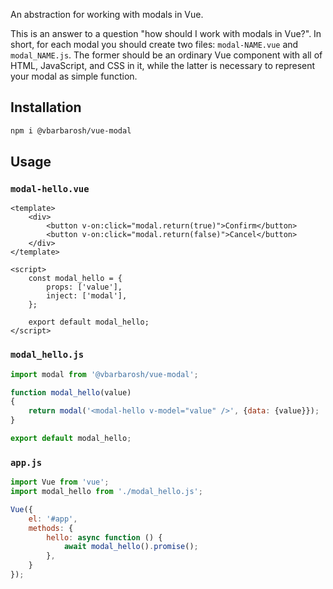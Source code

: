 An abstraction for working with modals in Vue.

This is an answer to a question "how should I work with modals in Vue?".
In short, for each modal you should create two files: `modal-NAME.vue`
and `modal_NAME.js`. The former should be an ordinary Vue component
with all of HTML, JavaScript, and CSS in it, while the latter is
necessary to represent your modal as simple function.

## Installation

```sh
npm i @vbarbarosh/vue-modal
```

## Usage

### `modal-hello.vue`

```vue
<template>
    <div>
        <button v-on:click="modal.return(true)">Confirm</button>
        <button v-on:click="modal.return(false)">Cancel</button>
    </div>
</template>

<script>
    const modal_hello = {
        props: ['value'],
        inject: ['modal'],
    };

    export default modal_hello;
</script>
```

### `modal_hello.js`

```javascript
import modal from '@vbarbarosh/vue-modal';

function modal_hello(value)
{
    return modal('<modal-hello v-model="value" />', {data: {value}});
}

export default modal_hello;
```

### `app.js`

```javascript
import Vue from 'vue';
import modal_hello from './modal_hello.js';

Vue({
    el: '#app',
    methods: {
        hello: async function () {
            await modal_hello().promise();
        },
    }
});
```
